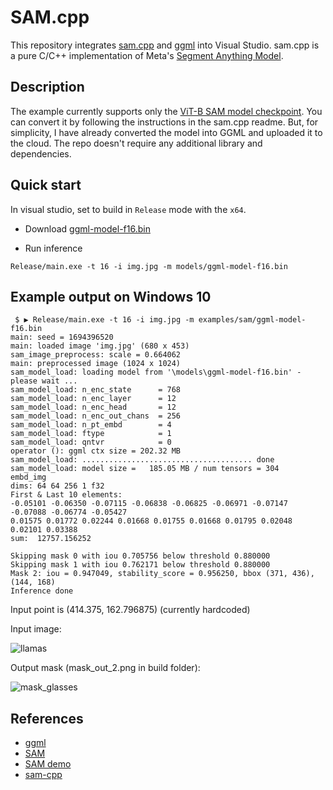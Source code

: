 # SAM.cpp

This repository integrates [sam.cpp](https://github.com/ggerganov/ggml/tree/master/examples/sam) and [ggml](https://github.com/ggerganov/ggml) into Visual Studio. sam.cpp is a pure C/C++ implementation of Meta's [Segment Anything Model](https://github.com/facebookresearch/segment-anything/). 

## Description

The example currently supports only the [ViT-B SAM model checkpoint](https://huggingface.co/facebook/sam-vit-base). You can convert it by following the instructions in the sam.cpp readme. But, for simplicity, I have already converted the model into GGML and uploaded it to the cloud. The repo doesn't require any additional library and dependencies.

## Quick start
In visual studio, set to build in `Release` mode with the `x64`.

- Download [ggml-model-f16.bin](https://drive.google.com/file/d/1n25nEYFyM3-Wyaliftru3IfIJB9lsJYz/view?usp=drive_link)

- Run inference
```
Release/main.exe -t 16 -i img.jpg -m models/ggml-model-f16.bin
```

## Example output on Windows 10
```
 $ ▶ Release/main.exe -t 16 -i img.jpg -m examples/sam/ggml-model-f16.bin
main: seed = 1694396520
main: loaded image 'img.jpg' (680 x 453)
sam_image_preprocess: scale = 0.664062
main: preprocessed image (1024 x 1024)
sam_model_load: loading model from '\models\ggml-model-f16.bin' - please wait ...
sam_model_load: n_enc_state      = 768
sam_model_load: n_enc_layer      = 12
sam_model_load: n_enc_head       = 12
sam_model_load: n_enc_out_chans  = 256
sam_model_load: n_pt_embd        = 4
sam_model_load: ftype            = 1
sam_model_load: qntvr            = 0
operator (): ggml ctx size = 202.32 MB
sam_model_load: ...................................... done
sam_model_load: model size =   185.05 MB / num tensors = 304
embd_img
dims: 64 64 256 1 f32
First & Last 10 elements:
-0.05101 -0.06350 -0.07115 -0.06838 -0.06825 -0.06971 -0.07147 -0.07088 -0.06774 -0.05427
0.01575 0.01772 0.02244 0.01668 0.01755 0.01668 0.01795 0.02048 0.02101 0.03388
sum:  12757.156252

Skipping mask 0 with iou 0.705756 below threshold 0.880000
Skipping mask 1 with iou 0.762171 below threshold 0.880000
Mask 2: iou = 0.947049, stability_score = 0.956250, bbox (371, 436), (144, 168)
Inference done
```

Input point is (414.375, 162.796875) (currently hardcoded)

Input image:

![llamas](https://user-images.githubusercontent.com/8558655/261301565-37b7bf4b-bf91-40cf-8ec1-1532316e1612.jpg)

Output mask (mask_out_2.png in build folder):

![mask_glasses](https://user-images.githubusercontent.com/8558655/263706800-47eeea30-1457-4c87-938b-8f11536c5aa7.png)

## References

- [ggml](https://github.com/ggerganov/ggml)
- [SAM](https://segment-anything.com/)
- [SAM demo](https://segment-anything.com/demo)
- [sam-cpp](https://github.com/ggerganov/ggml/tree/master/examples/sam)
